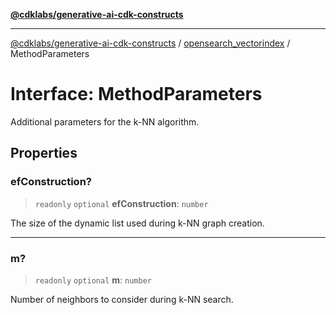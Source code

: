 [**@cdklabs/generative-ai-cdk-constructs**](../../../../README.md)

***

[@cdklabs/generative-ai-cdk-constructs](../../../../README.md) / [opensearch\_vectorindex](../README.md) / MethodParameters

# Interface: MethodParameters

Additional parameters for the k-NN algorithm.

## Properties

### efConstruction?

> `readonly` `optional` **efConstruction**: `number`

The size of the dynamic list used during k-NN graph creation.

***

### m?

> `readonly` `optional` **m**: `number`

Number of neighbors to consider during k-NN search.
